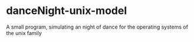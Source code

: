 # danceNight-unix-model
A small program, simulating an night of dance for the operating systems of the unix family
